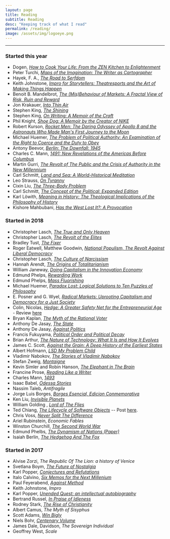 ```yaml
---
layout: page
title: Reading
subtitle: Reading
desc: "Keeping track of what I read"
permalink: /reading/
image: /assets/img/logoeye.png
---
```


<div class="pretty-links">

<!--<div class="lead lead-about"><i>I enjoy looking at the "reading" section on other people's blogs. It is like browsing a stranger's library, you always find something surprising.</i>
</div>-->

<!--{::nomarkdown}
<figure class="site-profile">
    <img src="{{ site.baseurl }}/assets/img/profile.png">
</figure>
{:/}-->

---
### Started this year

- Dogen, *[How to Cook Your Life: From the ZEN Kitchen to Enlightenment](https://www.amazon.co.uk/gp/product/1590302915)*
- Peter Turchi, *[Maps of the Imagination: The Writer as Cartographer](https://www.amazon.co.uk/gp/product/1595340416)*
- Hayek, F. A., *[The Road to Serfdom](https://www.amazon.co.uk/gp/product/0415253896)*
- Keith Johnstone, *[Impro for Storytellers: Theatresports and the Art of Making Things Happen](https://www.amazon.co.uk/gp/product/0571190995)*
- Benoit B. Mandelbrot, *[The (Mis)Behaviour of Markets: A Fractal View of Risk, Ruin and Reward](https://www.amazon.co.uk/gp/product/1846682622)*
- Jon Krakauer, *[Into Thin Air](https://www.amazon.co.uk/Into-Thin-Air-Jon-Krakauer/dp/1447200187)*
- Stephen King, *[The Shining](https://www.amazon.co.uk/Shining-Stephen-King/dp/1444720724)*
- Stephen King, *[On Writing: A Memoir of the Craft](https://www.amazon.co.uk/Writing-Memoir-Craft-Stephen-King/dp/1444723251)*
- Phil Knight, *[Shoe Dog: A Memoir by the Creator of NIKE](https://www.amazon.co.uk/Shoe-Dog-Memoir-Creator-NIKE/dp/1471146723)*
- Robert Kurson, *[Rocket Men: The Daring Odyssey of Apollo 8 and the Astronauts Who Made Man's First Journey to the Moon](https://www.amazon.co.uk/Rocket-Men-Odyssey-Astronauts-Journey/dp/0812988701)*
- Michael Huemer, *[The Problem of Political Authority: An Examination of the Right to Coerce and the Duty to Obey](https://www.amazon.com/gp/product/B00AINH80O/)*
- Antony Beevor, *[Berlin: The Downfall: 1945](https://www.amazon.co.uk/Berlin-Downfall-1945-Antony-Beevor/dp/0141032391)*
- Charles C. Mann, *[1491: New Revelations of the Americas Before Columbus](https://www.amazon.co.uk/1491-Revelations-Americas-Columbus-Vintage/dp/1400032059)*
- Martin Gurri, *[The Revolt of The Public and the Crisis of Authority in the New Millennium](https://www.amazon.com/Revolt-Public-Crisis-Authority-Millennium-ebook/dp/B07J2V3PG4/ref=sr_1_1?ie=UTF8&qid=1550837738&sr=8-1&keywords=martin+gurri)*
- Carl Schmitt, *[Land and Sea: A World-Historical Meditation](https://www.amazon.com/gp/product/B01DPP0JGQ/ref=oh_aui_d_asin_title_o01_?ie=UTF8&psc=1)*
- Leo Strauss, *[On Tyranny](https://www.amazon.com/gp/product/B00GPIVF4G/ref=oh_aui_d_asin_title_o02_?ie=UTF8&psc=1)*
- Cixin Liu, *[The Three-Body Problem](https://www.amazon.com/gp/product/B015DFOYQM/ref=oh_aui_d_asin_title_o03_aud_?ie=UTF8&psc=1)*
- Carl Schmitt, *[The Concept of the Political: Expanded Edition](https://www.amazon.com/gp/product/B004HO5JEM/ref=oh_aui_d_asin_title_o04_?ie=UTF8&psc=1)*
- Karl Löwith, *[Meaning in History: The Theological Implications of the Philosophy of History](https://www.amazon.com/gp/product/B00GY00MLC/ref=oh_aui_d_asin_title_o05_?ie=UTF8&psc=1)*
- Kishore Mahbubani, *[Has the West Lost It?: A Provocation](https://www.amazon.com/gp/product/B076B9CPZB/ref=oh_aui_d_asin_title_o07_?ie=UTF8&psc=1)*

### Started in 2018

- Christopher Lasch, *[The True and Only Heaven](https://www.amazon.com/gp/product/B00DI29DLY/ref=oh_aui_d_detailpage_o00_?ie=UTF8&psc=1)*
- Christopher Lasch, *[The Revolt of the Elites](https://www.amazon.com/gp/product/B00D8UOBRW/ref=oh_aui_d_detailpage_o05_?ie=UTF8&psc=1)*
- Bradley Tust, *[The Fixer](https://www.amazon.com/gp/product/B079R6QVDR/ref=oh_aui_d_detailpage_o06_?ie=UTF8&psc=1)*
- Roger Eatwell, Matthew Goodwin, *[National Populism, The Revolt Against Liberal Democracy](https://www.amazon.com/gp/product/B07CV45TCM/ref=oh_aui_d_detailpage_o09_?ie=UTF8&psc=1)*
- Christopher Lasch, *[The Culture of Narcissism](https://www.amazon.com/Culture-Narcissism-American-Diminishing-Expectations-ebook/dp/B00DI29D82/ref=tmm_kin_swatch_0?_encoding=UTF8&qid=&sr=)*
- Hannah Arendt, *[The Origins of Totalitarianism](https://www.amazon.com/gp/product/B0010BA7RE/ref=oh_aui_d_detailpage_o00_aud_?ie=UTF8&psc=1)*
- William Janeway, *[Doing Capitalism in the Innovation Economy](https://www.amazon.com/gp/product/B07CN49YMS/ref=oh_aui_d_detailpage_o02_?ie=UTF8&psc=1)*
- Edmund Phelps, *[Rewarding Work](https://www.amazon.com/gp/product/B00NYWISSM/ref=oh_aui_d_detailpage_o03_?ie=UTF8&psc=1)*
- Edmund Phelps, *[Mass Fluorishing](https://www.amazon.com/gp/product/B00EIH17I0/ref=oh_aui_d_detailpage_o06_?ie=UTF8&psc=1)*
- Michael Huemer, *[Paradox Lost: Logical Solutions to Ten Puzzles of Philosophy](https://www.amazon.com/gp/product/B07F3QSMMB/ref=oh_aui_d_detailpage_o07_?ie=UTF8&psc=1)*
- E. Posner and G. Wyel, *[Radical Markets: Uprooting Capitalism and Democracy for a Just Society](https://www.amazon.com/gp/product/B0773X7RKB/ref=oh_aui_d_detailpage_o09_?ie=UTF8&psc=1)*
- Colin, Nicolas, *[Hedge: A Greater Safety Net for the Entrepreneurial Age](https://www.amazon.com/gp/product/B07F717ZTZ/ref=oh_aui_d_detailpage_o02_?ie=UTF8&psc=1)* - Review [here](http://www.thehidinghand.com/2018/Review-of-Hedge/)
- Bryan Kaplan, *[The Myth of the Rational Voter](https://www.amazon.co.uk/Myth-Rational-Voter-Democracies-Policies/dp/0691138737)*
- Anthony De Jasay, *[The State](https://www.amazon.co.uk/State-Collected-Papers-Anthony-Jasay/dp/0865971714)*
- Anthony De Jasay, *[Against Politics](https://www.amazon.co.uk/Against-Politics-Routledge-Studies-Political/dp/0415513650)*
- Francis Fukuyama, *[Political Order and Political Decay](https://www.amazon.co.uk/Political-Order-Decay-Industrial-Globalisation/dp/1846684374)*
- Brian Arthur, *[The Nature of Technology: What It Is and How It Evolves](https://www.amazon.com/gp/product/B002ISDCKW)*
- James C. Scott, *[Against the Grain: A Deep History of the Earliest States](https://www.amazon.com/gp/product/B0747RTP2W)*
- Albert Hofmann, *[LSD My Problem Child](https://www.amazon.com/gp/product/B075S2LRJ6)*
- Vladimir Nabokov, *[The Stories of Vladimir Nabokov](https://www.amazon.co.uk/gp/product/0679729976)*
- Stefan Zweig, *[Montaigne](https://www.amazon.co.uk/gp/product/178227103)*
- Kevin Simler and Robin Hanson, *[The Elephant in The Brain](https://www.amazon.co.uk/Elephant-Brain-Hidden-Motives-Everyday/dp/0190495995)*
- Francine Prose, *[Reading Like a Writer](https://www.amazon.co.uk/Reading-Like-a-Writer/dp/B002VRRYTK)*
- Charles Mann, *[1493](https://www.amazon.co.uk/1493-Europes-Discovery-Americas-Revolutionized/dp/1847082459)*
- Isaac Babel, *[Odessa Stories](https://www.amazon.co.uk/Odessa-Stories-Pushkin-Collection-Isaac/dp/178227166X)*
- Nassim Taleb, *Antifragile* 
- Jorge Luis Borges, *[Borges Esencial, Edicion Conmemorativa](https://www.amazon.co.uk/gp/product/8420479780)*
- Ken Liu, [*Invisible Planets*](https://www.amazon.co.uk/Invisible-Planets-Ken-Liu/dp/1786692783)
- William Golding , *[Lord of The Flies](https://www.amazon.co.uk/Lord-Flies-William-Golding)*
- Ted Chiang, *[The Lifecycle of Software Objects](https://subterraneanpress.com/magazine/fall_2010/fiction_the_lifecycle_of_software_objects_by_ted_chiang)* -- Post [here](http://www.thehidinghand.com/2018/The-Lifecycle-Of-Software-Objects/).
- Chris Voss, *[Never Split The Difference](https://www.amazon.co.uk/Never-Split-Difference-Negotiating-Depended/dp/1847941494)*
- Ariel Rubinstein, *Economic Fables*
- Winston Churchill, *[The Second World War](https://www.amazon.co.uk/Second-World-War-Winston-Churchill/dp/0712667024/)*
- Edmund Phelbs, *[The Dynamism of Nations (Paper)](https://papers.ssrn.com/sol3/papers.cfm?abstract_id=2963105)*
- Isaiah Berlin, *[The Hedgehog And The Fox](https://www.amazon.co.uk/Hedgehog-Fox-Essay-Tolstoys-History/dp/1780228422)*

### Started in 2017

- Alvise Zorzi, *The Republic Of The Lion: a history of Venice*
- Svetlana Boym, *[The Future of Nostalgia](https://www.amazon.co.uk/Future-Nostalgia-Svetlana-Boym/dp/0465007082)*
- Karl Popper, [*Conjectures and Refutations*](https://www.amazon.co.uk/Conjectures-Refutations-Scientific-Knowledge-Routledge/dp/0415285941/)
- Italo Calvino, *[Six Memos for the Next Millenium](https://www.amazon.com/Memos-Millennium-Penguin-Modern-Classics/dp/014118969X)*
- Paul Feyerabend, *[Against Method](https://www.amazon.co.uk/Against-Method-Feyerabend-Paul-Paperback/dp/B00M0SFZ6O/)*
- Keith Johnstone, *Impro*
- Karl Popper, [*Unended Quest: an intellectual autobiography*](https://www.amazon.co.uk/Unended-Quest-Intellectual-Autobiography-Routledge/dp/0415285909)
- Bertrand Russel, [*In Praise of Idleness*](https://www.amazon.co.uk/gp/product/0415325064/)
- Rodney Stark, [*The Rise of Christianity*](https://www.amazon.co.uk/gp/product/0060677015)
- Albert Camus, *The Myth of Sisyphus*
- Scott Adams, *[Win Bigly](https://www.amazon.co.uk/Win-Bigly-Persuasion-World-Matter/dp/0735219710)*
- Niels Bohr, *[Centenary Volume](https://www.amazon.co.uk/Niels-Bohr-Centenary-P-French/dp/0674624157)*
- James Dale, Davidson, *The Sovereign Individual*
- Geoffrey West, *Scale*

<!-- ### Queued -->
		